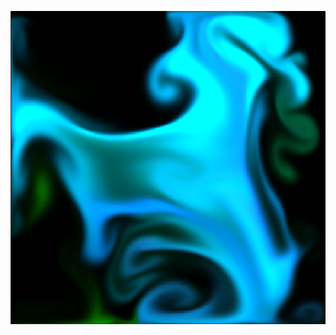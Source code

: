 [![Simulation Preview](fluidImg.png)](https://nasser-mohammed.github.io/simulations/programs/Navier-Stokes/index.html)